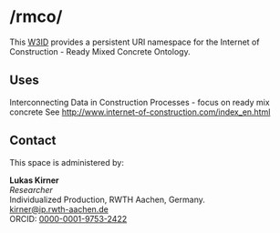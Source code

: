 # /rmco/
This [W3ID](https://w3id.org) provides a persistent URI namespace for the Internet of Construction - Ready Mixed Concrete Ontology.

## Uses
Interconnecting Data in Construction Processes - focus on ready mix concrete
See http://www.internet-of-construction.com/index_en.html

## Contact
This space is administered by:  

**Lukas Kirner**  
  *Researcher*  
Individualized Production, RWTH Aachen, Germany.  
<kirner@ip.rwth-aachen.de>  
ORCID: [0000-0001-9753-2422](https://orcid.org/0000-0001-9753-2422) 